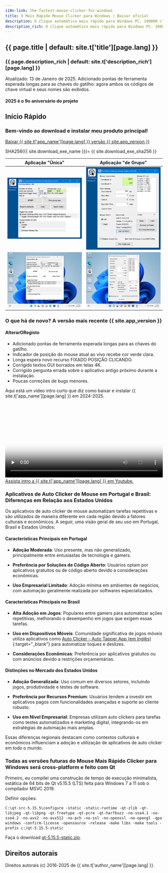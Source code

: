 ```yaml
---
i18n-link: the-fastest-mouse-clicker-for-windows
title: O Mais Rápido Mouse Clicker para Windows | Baixar oficial
description: O clique automático mais rápido para Windows PC. 100000 cliques por segundo alcançado por Win32 array-SendInput(). GUI, linha de comando, outros recursos
description_rich: O clique automático mais rápido para Windows PC. 100000 cliques por segundo alcançado por Win32 array-<a href="https://learn.microsoft.com/pt-br/windows/win32/api/winuser/nf-winuser-sendinput" target="_blank">SendInput()</a>. GUI, linha de comando, outros recursos
---
```


## {{ page.title | default: site.t['title'][page.lang] }}

### {{ page.description_rich | default: site.t['description_rich'][page.lang] }}

Atualizado: 13 de Janeiro de 2025. Adicionado pontas de ferramenta esperada longas para as chaves do gatilho: agora ambos os códigos de chave virtual e seus nomes são exibidos.

#### 2025 é o 9o aniversário do projeto

<a name="QuickStart"></a>
## Início Rápido

### Bem-vindo ao download e instalar meu produto principal!

<a href="{{ site.download_link_main }}" class="btn btn--stripe">Baixar {{ site.t['app_name'][page.lang] }} versão {{ site.app_version }}</a>

SHA256({{ site.download_exe_name }})= {{ site.download_exe_sha256 }}

Aplicação "Única" | Aplicação "de Grupo"
----- | -----
![{{ site.t['app_name'][page.lang] }} Versão 2.6.2.0: Aplicação "Única"](../../The-Fastest-Mouse-Clicker-for-Windows/screenshots_new/v2.6.2.0/TFMCfW_v2.6.2.0.png) | ![{{ site.t['app_name'][page.lang] }} Versão 2.6.2.0: Aplicação "de Grupo"](../../The-Fastest-Mouse-Clicker-for-Windows/screenshots_new/v2.6.2.0/TFMCfW_g_v2.6.2.0.png)
![{{ site.t['app_name'][page.lang] }} Versão 2.6.1.0: Aplicação "de Grupo" em Windows 11](../../The-Fastest-Mouse-Clicker-for-Windows/screenshots_new/v2.6.1.0/tfmcfw-win11-22h2-sapp.jpg) | ![{{ site.t['app_name'][page.lang] }} Versão 2.6.1.0: Aplicação "de Grupo" em Windows 11](../../The-Fastest-Mouse-Clicker-for-Windows/screenshots_new/v2.6.1.0/tfmcfw-win11-22h2-gapp.jpg)

<a name="ChangeLog"></a>
### O que há de novo? A versão mais recente&nbsp;{{ site.app_version }}

#### AlterarORegisto

* Adicionado pontas de ferramenta esperada longas para as chaves do gatilho.
* Indicador de posição do mouse atual ao vivo recebe cor verde clara.
* Longa espera novo recurso FIXADO POSIÇÃO CLICANDO.
* Corrigido textos GUI borrados em telas 4K.
* Corrigido pergunta errada sobre o aplicativo antigo próximo durante a instalação.
* Poucas correções de bugs menores.

<p>
Aqui está um vídeo intro curto que diz como baixar e instalar {{ site.t['app_name'][page.lang] }} em 2024-2025.
 <video style="outline:none; width:100%; height:100%;" controls preload="none" poster="/The-Fastest-Mouse-Clicker-for-Windows/videos/TFMCfW_intro_2024.jpg">
  <source src="/The-Fastest-Mouse-Clicker-for-Windows/videos/TFMCfW_intro_2024.mp4" type="video/mp4"/>
  Seu navegador não suporta a tag de vídeo.
</video>
<a href="https://youtu.be/BwB65SpH3-I" target="_blank">Assista intro a {{ site.t['app_name'][page.lang] }} em Youtube.</a>
</p>

### Aplicativos de Auto Clicker de Mouse em Portugal e Brasil: Diferenças em Relação aos Estados Unidos

Os aplicativos de auto clicker de mouse automatizam tarefas repetitivas e são utilizados de maneira diferente em cada região devido a fatores culturais e econômicos. A seguir, uma visão geral de seu uso em Portugal, Brasil e Estados Unidos:

#### Características Principais em Portugal

- **Adoção Moderada**: Uso presente, mas não generalizado, principalmente entre entusiastas de tecnologia e gamers.

- **Preferência por Soluções de Código Aberto**: Usuários optam por aplicativos gratuitos ou de código aberto devido a considerações econômicas.

- **Uso Empresarial Limitado**: Adoção mínima em ambientes de negócios, com automação geralmente realizada por softwares especializados.

#### Características Principais no Brasil

- **Alta Adoção em Jogos**: Populares entre gamers para automatizar ações repetitivas, melhorando o desempenho em jogos que exigem essas tarefas.

- **Uso em Dispositivos Móveis**: Comunidade significativa de jogos móveis utiliza aplicativos como [Auto Clicker - Auto Tapper App (em Inglês)](https://www.similarweb.com/app/google/com.simple.automatic.tap.autoclicker/brazil/){:target="_blank"} para automatizar toques e deslizes.

- **Considerações Econômicas**: Preferência por aplicativos gratuitos ou com anúncios devido a restrições orçamentárias.

#### Distinções no Mercado dos Estados Unidos

- **Adoção Generalizada**: Uso comum em diversos setores, incluindo jogos, produtividade e testes de software.

- **Preferência por Recursos Premium**: Usuários tendem a investir em aplicativos pagos com funcionalidades avançadas e suporte ao cliente robusto.

- **Uso em Nível Empresarial**: Empresas utilizam auto clickers para tarefas como testes automatizados e marketing digital, integrando-os em estratégias de automação mais amplas.

Essas diferenças regionais destacam como contextos culturais e econômicos influenciam a adoção e utilização de aplicativos de auto clicker em todo o mundo.

### Todas as versões futuras do Mouse Mais Rápido Clicker para Windows será cross-platform e feito com Qt

Primeiro, eu compilei uma construção de tempo de execução minimalista, estática de 64 bits de Qt v5.15.5 (LTS) feita para Windows 7 a 11 sob o compilador MSVC 2019.

Definir opções:

```
C:\qt-src-5.15.5\configure -static -static-runtime -qt-zlib -qt-libjpeg -qt-libpng -qt-freetype -qt-pcre -qt-harfbuzz -no-sse4.1 -no-sse4.2 -no-avx2 -no-avx512 -no-pch -no-ssl -no-openssl -no-opengl -qpa windows -confirm-license -opensource -release -make libs -make tools -prefix c:/qt-5.15.5-static
```

Faça o download [qt-5.15.5-static.zip](https://filedn.com/llBp1EbMQML0Hdv9A9SVo6b/qt-5.15.5-static.zip).

## Direitos autorais

Direitos autorais (c) 2016-2025 de {{ site.t['author_name'][page.lang] }}.
